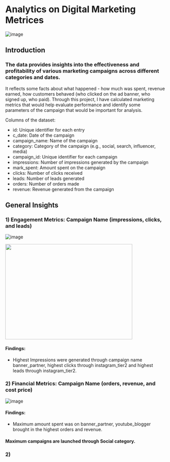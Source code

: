 # **Analytics on Digital Marketing Metrices**

![image](https://github.com/user-attachments/assets/9cd27b33-8fd0-4292-8411-10d270ac2585)

## Introduction

### The data provides insights into the effectiveness and profitability of various marketing campaigns across different categories and dates. 
It reflects some facts about what happened - how much was spent, revenue earned, how customers behaved (who clicked on the ad banner, who signed up, who paid).
Through this project, I have calculated marketing metrics that would help evaluate performance and identify some parameters of the campaign that would be important for analysis.

Columns of the dataset:
- id: Unique identifier for each entry
- c_date: Date of the campaign
- campaign_name: Name of the campaign
- category: Category of the campaign (e.g., social, search, influencer, media)
- campaign_id: Unique identifier for each campaign
- impressions: Number of impressions generated by the campaign
- mark_spent: Amount spent on the campaign
- clicks: Number of clicks received
- leads: Number of leads generated
- orders: Number of orders made
- revenue: Revenue generated from the campaign

## **General Insights**

### 1) Engagement Metrics: Campaign Name (impressions, clicks, and leads)

![image](https://github.com/user-attachments/assets/c6843118-f816-4f4b-82af-39360a5c7786)

<image src="[URL_of_image](https://github.com/user-attachments/assets/c6843118-f816-4f4b-82af-39360a5c7786)" width="400" height="300" />



#### Findings:
- Highest Impressions were generated through campaign name banner_partner, highest clicks through instagram_tier2 and highest leads through instagram_tier2.

### 2) Financial Metrics: Campaign Name (orders, revenue, and cost price)

![image](https://github.com/user-attachments/assets/84583c1c-4357-4e52-b542-cfaa0ca273a3)

#### Findings:
- Maximum amount spent was on banner_partner, youtube_blogger brought in the highest orders and revenue.







#### Maximum campaigns are launched through Social category.

### 2) 








